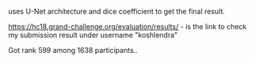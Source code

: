 uses U-Net architecture and dice coefficient to get the final result.

https://hc18.grand-challenge.org/evaluation/results/ - is the link to check my submission result under username "koshlendra" 

Got rank 599 among 1638 participants..

